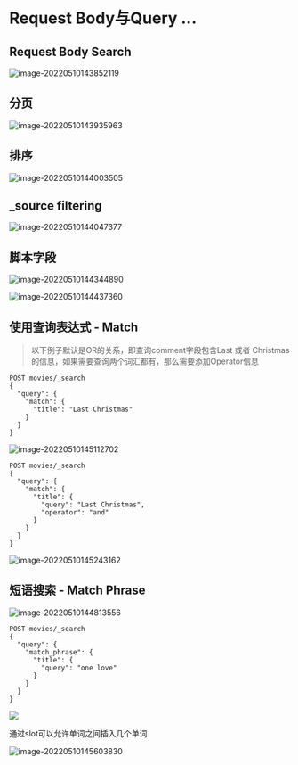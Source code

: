 # Request Body与Query ...

## Request Body Search

![image-20220510143852119](/Users/litian/Documents/lian2077/documents/documents/Elastic-Search/Elastic核心技术与实战/images/image-20220510143852119.png)

## 分页

![image-20220510143935963](/Users/litian/Documents/lian2077/documents/documents/Elastic-Search/Elastic核心技术与实战/images/image-20220510143935963.png)

## 排序

![image-20220510144003505](/Users/litian/Documents/lian2077/documents/documents/Elastic-Search/Elastic核心技术与实战/images/image-20220510144003505.png)

## _source filtering

![image-20220510144047377](/Users/litian/Documents/lian2077/documents/documents/Elastic-Search/Elastic核心技术与实战/images/image-20220510144047377.png)

## 脚本字段

![image-20220510144344890](/Users/litian/Documents/lian2077/documents/documents/Elastic-Search/Elastic核心技术与实战/images/image-20220510144344890.png)

![image-20220510144437360](/Users/litian/Documents/lian2077/documents/documents/Elastic-Search/Elastic核心技术与实战/images/image-20220510144437360.png)

## 使用查询表达式 - Match

> 以下例子默认是OR的关系，即查询comment字段包含Last 或者 Christmas的信息，如果需要查询两个词汇都有，那么需要添加Operator信息

````shell
POST movies/_search
{
  "query": {
    "match": {
      "title": "Last Christmas"
    }
  }
}
````

![image-20220510145112702](/Users/litian/Documents/lian2077/documents/documents/Elastic-Search/Elastic核心技术与实战/images/image-20220510145112702.png)

````shell
POST movies/_search
{
  "query": {
    "match": {
      "title": {
        "query": "Last Christmas",
        "operator": "and"
      }
    }
  }
}
````

![image-20220510145243162](/Users/litian/Documents/lian2077/documents/documents/Elastic-Search/Elastic核心技术与实战/images/image-20220510145243162.png)

## 短语搜索 - Match Phrase

![image-20220510144813556](/Users/litian/Documents/lian2077/documents/documents/Elastic-Search/Elastic核心技术与实战/images/image-20220510144813556.png)

```shell
POST movies/_search
{
  "query": {
    "match_phrase": {
      "title": {
        "query": "one love"
      }
    }
  }
}
```

![](/Users/litian/Documents/lian2077/documents/documents/Elastic-Search/Elastic核心技术与实战/images/image-20220510145535843.png)

通过slot可以允许单词之间插入几个单词

![image-20220510145603830](/Users/litian/Documents/lian2077/documents/documents/Elastic-Search/Elastic核心技术与实战/images/image-20220510145603830.png)